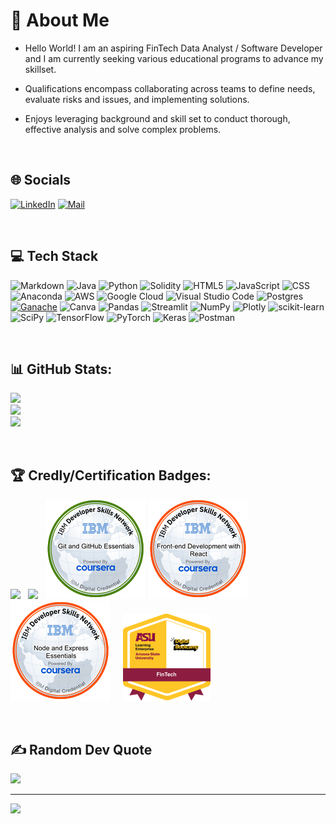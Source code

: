 # 💫 About Me
* Hello World! I am an aspiring FinTech Data Analyst / Software Developer and I am currently seeking various educational programs to advance my skillset. 

* Qualifications encompass collaborating across teams to define needs, evaluate risks and issues, and implementing solutions. 

* Enjoys leveraging background and skill set to conduct thorough, effective analysis and solve complex problems.

<br>

## 🌐 Socials
[![LinkedIn](https://img.shields.io/badge/LinkedIn-%230077B5.svg?style=flat&logo=linkedin&logoColor=white)](https://www.linkedin.com/in/munqiz-minhas) 
[![Mail](https://img.shields.io/badge/Gmail-minhasmunqiz@gmail.com-lightred.svg?style=flat&color=black)](mailto:minhasmunqiz@gmail.com)

<br>

## 💻 Tech Stack
![Markdown](
    https://img.shields.io/badge/MARKDOWN-%23000000.svg?style=flat&logo=markdown&logoColor=white) 
    ![Java](https://img.shields.io/badge/JAVA-a52a2a.svg?style=flat&logo=Java&logoColor=a52a2a)
    ![Python](https://img.shields.io/badge/PYTHON-3670A0?style=flat&logo=python&logoColor=ffdd54)
    ![Solidity](https://img.shields.io/badge/SOLIDITY-%23363636.svg?style=flat&logo=solidity&logoColor=white)
    ![HTML5](https://img.shields.io/badge/HTML5-%23E34F26.svg?style=flat&logo=html5&logoColor=white) 
    ![JavaScript](https://img.shields.io/badge/JAVASCRIPT-%23323330.svg?style=flat&logo=javascript&logoColor=%23F7DF1E)
    ![CSS](https://img.shields.io/badge/CSS-lightblue.svg?logo=css3&style=flat)
    ![Anaconda](https://img.shields.io/badge/ANACONDA-%2344A833.svg?style=flat&logo=anaconda&logoColor=white) 
    ![AWS](https://img.shields.io/badge/AMAZON_WEB_SERVICES-LAMBDA,LEX,SAGEMAKER,S3-%23FF9900.svg?style=flat&logo=amazon-aws&logoColor=white) 
    ![Google Cloud](https://img.shields.io/badge/Google_Colab-ffa500.svg?style=flat&logo=Google-Colab&logoColor=white) 
    ![Visual Studio Code](https://img.shields.io/badge/VISUAL%20STUDIO%20CODE-%23007ACC.svg?style=flat&logo=visual-studio-code&logoColor=white) 
    ![Postgres](https://img.shields.io/badge/PostgreSQL-%23316192.svg?style=flat&logo=postgresql&logoColor=white) 
    [![Ganache](https://img.shields.io/badge/GANACHE-brown.svg?logo=ganache&style=flat-square)](https://www.trufflesuite.com/ganache)
    ![Canva](https://img.shields.io/badge/CANVA-%2300C4CC.svg?style=flat&logo=Canva&logoColor=white) 
    ![Pandas](https://img.shields.io/badge/PANDAS-%23150458.svg?style=flat&logo=pandas&logoColor=white) 
    ![Streamlit](https://img.shields.io/badge/STREAMLIT-ff6961.svg?style=flat&logo=Streamlit&logoColor=white) 
    ![NumPy](https://img.shields.io/badge/NUMPY-%23013243.svg?style=flat&logo=numpy&logoColor=white) 
    ![Plotly](https://img.shields.io/badge/PLOTLY-%233F4F75.svg?style=flat&logo=plotly&logoColor=white) 
    ![scikit-learn](https://img.shields.io/badge/SCIKIT--LEARN-%23F7931E.svg?style=flat&logo=scikit-learn&logoColor=white) 
    ![SciPy](https://img.shields.io/badge/SCIPY-%230C55A5.svg?style=flat&logo=scipy&logoColor=%white) 
    ![TensorFlow](https://img.shields.io/badge/TENSORFLOW-%23FF6F00.svg?style=flat&logo=TensorFlow&logoColor=white) 
    ![PyTorch](https://img.shields.io/badge/PyTorch-%23EE4C2C.svg?style=flat&logo=PyTorch&logoColor=white) 
    ![Keras](https://img.shields.io/badge/KERAS-%23D00000.svg?style=flat&logo=Keras&logoColor=white) 
    ![Postman](https://img.shields.io/badge/POSTMAN-FF6C37?style=flat&logo=postman&logoColor=white)

<br>

## 📊 GitHub Stats:
![](https://github-readme-stats.vercel.app/api?username=Mun-Min&theme=vision-friendly-dark&hide_border=false&include_all_commits=false&count_private=true)<br/>
![](https://github-readme-streak-stats.herokuapp.com/?user=Mun-Min&theme=vision-friendly-dark&hide_border=false)<br/>
![](https://github-readme-stats.vercel.app/api/top-langs/?username=Mun-Min&theme=vision-friendly-dark&hide_border=false&include_all_commits=false&count_private=true&layout=compact)

<br>

## 🏆 Credly/Certification Badges:
![](https://images.credly.com/size/140x140/images/2d178f89-4816-4190-8c4a-3bdbfec9db01/Dev_Skills_Network_-_Cloud_Computing_Core.png) &nbsp;
![](https://images.credly.com/size/140x140/images/6240e108-1407-4773-8621-cc2e4736d4e6/Web_Development_with_HTML-CSS-JavaScript_Essentials.png) &nbsp;
![](./Images/badge_3.png) 
![](./Images/badge_4.png) &nbsp;
![](./Images/badge_5.png) &nbsp;&nbsp;&nbsp;
![](./Images/FinTech_Bootcamp_Badge.png)

</p> 
<br>

## ✍️ Random Dev Quote
![](https://quotes-github-readme.vercel.app/api?type=horizontal&theme=gruvbox)

---
[![](https://visitcount.itsvg.in/api?id=Mun-Min&icon=5&color=3)](https://visitcount.itsvg.in)

<!-- Proudly created with GPRM ( https://gprm.itsvg.in ) -->
